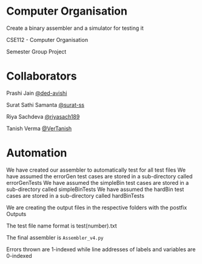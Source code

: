 # Computer Organisation
Create a binary assembler and a simulator for testing it

CSE112 - Computer Organisation

Semester Group Project

# Collaborators
Prashi Jain [@ded-avishi](https://www.github.com/ded-avishi)

Surat Sathi Samanta [@surat-ss](https://www.github.com/surat-ss)

Riya Sachdeva [@riyasach189](https://www.github.com/riyasach189)

Tanish Verma [@VerTanish](https://www.github.com/vertanish)

# Automation

We have created our assembler to automatically test for all test files
We have assumed the errorGen test cases are stored in a sub-directory called errorGenTests
We have assumed the simpleBin test cases are stored in a sub-directory called simpleBinTests
We have assumed the hardBin test cases are stored in a sub-directory called hardBinTests

We are creating the output files in the respective folders with the postfix Outputs

The test file name format is test(number).txt

The final assembler is `Assembler_v4.py`

Errors thrown are 1-indexed while line addresses of labels and variables are 0-indexed